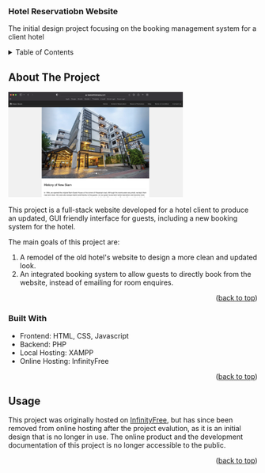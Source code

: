 <a id="readme-top"></a>

<!-- PROJECT TITLE -->
<br />
<div>
  <h3>Hotel Reservatiobn Website</h3>

  <p>
    The initial design project focusing on the booking management system for a client hotel
  </p>
</div>

<!-- TABLE OF CONTENTS -->
<details>
  <summary>Table of Contents</summary>
  <ol>
    <li>
      <a href="#about-the-project">About The Project</a>
      <ul>
        <li><a href="#built-with">Built With</a></li>
      </ul>
    </li>
    <li><a href="#usage">Usage</a></li>
  </ol>
</details>

<!-- ABOUT THE PROJECT -->
## About The Project

<img src="images/title_page.png" alt="Website Homepage" width=70%>

This project is a full-stack website developed for a hotel client to produce an updated, GUI friendly interface for guests, including a new booking system for the hotel.

The main goals of this project are:
1. A remodel of the old hotel's website to design a more clean and updated look.
2. An integrated booking system to allow guests to directly book from the website, instead of emailing for room enquires.

<p align="right">(<a href="#readme-top">back to top</a>)</p>

### Built With

* Frontend: HTML, CSS, Javascript
* Backend: PHP
* Local Hosting: XAMPP
* Online Hosting: InfinityFree

<p align="right">(<a href="#readme-top">back to top</a>)</p>

<!-- USAGE -->
## Usage

This project was originally hosted on [InfinityFree](https://www.infinityfree.com), but has since been removed from online hosting after the project evalution, as it is an initial design that is no longer in use. The online product and the development documentation of this project is no longer accessible to the public.

<p align="right">(<a href="#readme-top">back to top</a>)</p>